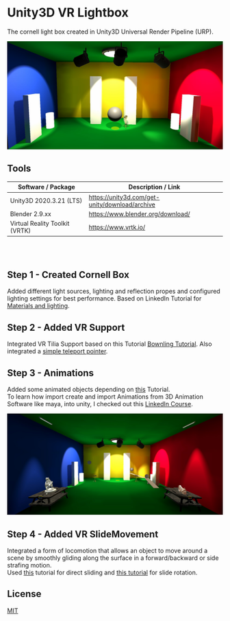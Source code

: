 # Unity3D VR Lightbox
The cornell light box created in Unity3D Universal Render Pipeline (URP). 

![screenshot](Assets/cornellbox_screenshot.jpg)

## Tools

| Software / Package                | Description / Link                                                                                  |
| --------------------------        | ------------------------------------------------------------------------------------- |
| Unity3D 2020.3.21 (LTS)           | https://unity3d.com/get-unity/download/archive                                        |
| Blender 2.9.xx                    | https://www.blender.org/download/                                                     |
| Virtual Reality Toolkit (VRTK)    | https://www.vrtk.io/                                                                  |


<br><br>

## Step 1 - Created Cornell Box
Added different light sources, lighting and reflection propes and configured lighting settings for best performance.
Based on LinkedIn Tutorial for [Materials and lighting](https://www.linkedin.com/learning/cert-prep-unity-certified-associate-game-developer-materials-and-lighting/material-and-lighting-foundations?u=68004706).


## Step 2 -  Added VR Support
Integrated VR Tilia Support based on this Tutorial [Bownling Tutorial](https://academy.vrtk.io/Documentation/Tutorials/).
Also integrated a [simple teleport pointer](https://www.youtube.com/watch?v=vf6IQ57Z4mg&list=PLnrrFPvgClViJOfi-2MseS5W2DiKEB551&index=7).

## Step 3 - Animations
Added some animated objects depending on [this](https://www.youtube.com/watch?v=ts24UWC0mY4&t=1s&ab_channel=Makin%27StuffLookGood) Tutorial.
<br>
To learn how import create and import Animations from 3D Animation Software like maya, into unity, I checked out this [LinkedIn Course](https://www.linkedin.com/learning/unity-5-3d-essential-training/segmenting-imported-animation-into-clips?autoAdvance=true&autoSkip=false&autoplay=true&resume=false&u=68004706).

![screenshot](Assets/animation_screenshot.jpg)

## Step 4 - Added VR SlideMovement
Integrated  a form of locomotion that allows an object to move around a scene by smoothly gliding along the surface in a forward/backward or side strafing motion. <br>
Used [this](https://github.com/ExtendRealityLtd/Tilia.Locomotors.AxisMove.Unity/tree/master/Documentation/HowToGuides/AddingSlideMovement) tutorial for direct sliding and
[this tutorial](https://github.com/ExtendRealityLtd/Tilia.Locomotors.AxisMove.Unity/tree/master/Documentation/HowToGuides/AddingSlideMovementWithSnapRotation
) for slide rotation.

## License
[MIT](https://choosealicense.com/licenses/mit/)